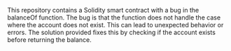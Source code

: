 This repository contains a Solidity smart contract with a bug in the balanceOf function. The bug is that the function does not handle the case where the account does not exist. This can lead to unexpected behavior or errors.  The solution provided fixes this by checking if the account exists before returning the balance.